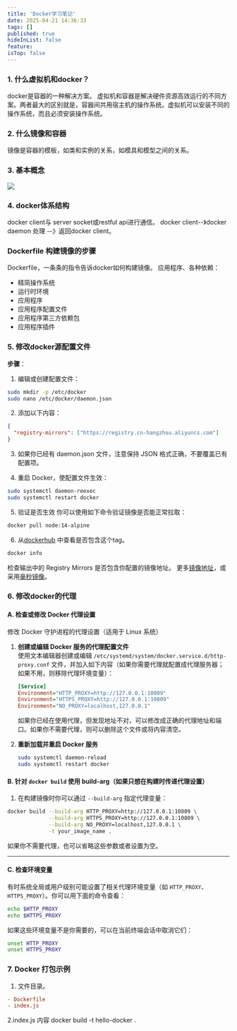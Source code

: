 ```yaml
---
title: 'Docker学习笔记'
date: 2025-04-21 14:36:33
tags: []
published: true
hideInList: false
feature: 
isTop: false
---
```

###  1. 什么虚拟机和docker？
   docker是容器的一种解决方案。
   虚拟机和容器是解决硬件资源高效运行的不同方案。两者最大的区别就是，容器间共用宿主机的操作系统。虚拟机可以安装不同的操作系统，而且必须安装操作系统。
###  2. 什么镜像和容器
镜像是容器的模板，如类和实例的关系，如模具和模型之间的关系。
### 3. 基本概念
![](https://h-pl.github.io/post-images/1745218730131.png)
### 4. docker体系结构
docker client与 server socket或restful api进行通信。
docker client--》docker daemon 处理 --》返回docker client。
### Dockerfile 构建镜像的步骤
Dockerfile，一条条的指令告诉docker如何构建镜像。
应用程序、各种依赖：
- 精简操作系统
- 运行时环境
- 应用程序
- 应用程序配置文件
- 应用程序第三方依赖包
- 应用程序插件

### 5. 修改docker源配置文件
**步骤**：
1. 编辑或创建配置文件：
```bash
sudo mkdir -p /etc/docker
sudo nano /etc/docker/daemon.json
```
2. 添加以下内容：
```json
{
  "registry-mirrors": ["https://registry.cn-hangzhou.aliyuncs.com"]
}
```
3. 如果你已经有 daemon.json 文件，注意保持 JSON 格式正确，不要覆盖已有配置项。

4. 重启 Docker，使配置文件生效：
```bash
sudo systemctl daemon-reexec
sudo systemctl restart docker
```

5. 验证是否生效
你可以使用如下命令验证镜像是否能正常拉取：

```bash
docker pull node:14-alpine
```
6. 从[dockerhub](https://hub.docker.com/_/node) 中查看是否包含这个tag。

```bash
docker info
```
检查输出中的 Registry Mirrors 是否包含你配置的镜像地址。
更多[镜像地址](https://www.coderjia.cn/archives/dba3f94c-a021-468a-8ac6-e840f85867ea#docker-%E9%95%9C%E5%83%8F%E5%8A%A0%E9%80%9F%E5%88%97%E8%A1%A820250320%E5%B7%B2%E6%9B%B4%E6%96%B0)，或采用[毫秒镜像](https://1ms.run/)。

### 6. 修改docker的代理

#### A. 检查或修改 Docker 代理设置
修改 Docker 守护进程的代理设置（适用于 Linux 系统）

1. **创建或编辑 Docker 服务的代理配置文件**  
   使用文本编辑器创建或编辑 `/etc/systemd/system/docker.service.d/http-proxy.conf` 文件，并加入如下内容（如果你需要代理就配置成代理服务器；如果不用，则移除代理环境变量）：
   ```ini
   [Service]
   Environment="HTTP_PROXY=http://127.0.0.1:10809"
   Environment="HTTPS_PROXY=http://127.0.0.1:10809"
   Environment="NO_PROXY=localhost,127.0.0.1"
   ```
   如果你已经在使用代理，但发现地址不对，可以修改成正确的代理地址和端口。如果你不需要代理，则可以删除这个文件或将内容清空。

2. **重新加载并重启 Docker 服务**
   ```bash
   sudo systemctl daemon-reload
   sudo systemctl restart docker
   ```

#### B. 针对 `docker build` 使用 build-arg（如果只想在构建时传递代理设置）

1. 在构建镜像时你可以通过 `--build-arg` 指定代理变量：
```bash
docker build --build-arg HTTP_PROXY=http://127.0.0.1:10809 \
             --build-arg HTTPS_PROXY=http://127.0.0.1:10809 \
             --build-arg NO_PROXY=localhost,127.0.0.1 \
             -t your_image_name .
```
如果你不需要代理，也可以省略这些参数或者设置为空。

---

#### C. 检查环境变量

有时系统全局或用户级别可能设置了相关代理环境变量（如 `HTTP_PROXY`、`HTTPS_PROXY`）。你可以用下面的命令查看：
```bash
echo $HTTP_PROXY
echo $HTTPS_PROXY
```
如果这些环境变量不是你需要的，可以在当前终端会话中取消它们：
```bash
unset HTTP_PROXY
unset HTTPS_PROXY
```

### 7. Docker 打包示例
1. 文件目录。
```ini
- Dockerfile
- index.js
```
2.index.js 内容
docker build -t hello-docker .
```
